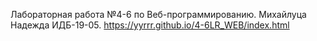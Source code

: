 Лабораторная работа №4-6 по Веб-программированию. Михайлуца Надежда ИДБ-19-05.
https://yyrrr.github.io/4-6LR_WEB/index.html
